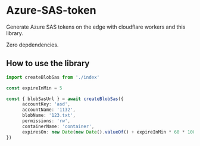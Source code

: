 # Azure-SAS-token

Generate Azure SAS tokens on the edge with cloudflare workers and this library.

Zero depdendencies.


## How to use the library

```ts
import createBlobSas from './index'

const expireInMin = 5

const { blobSasUrl } = await createBlobSas({
      accountKey: 'asd',
      accountName: '1132',
      blobName: '123.txt',
      permissions: 'rw',
      containerName: 'container',
      expiresOn: new Date(new Date().valueOf() + expireInMin * 60 * 1000)
})
```
